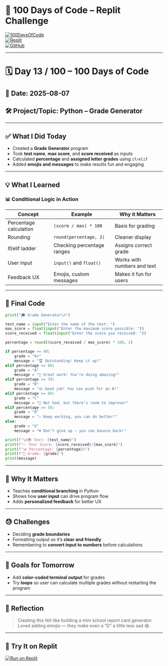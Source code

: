 # 🧠 100 Days of Code – Replit Challenge

[![100DaysOfCode](https://img.shields.io/badge/-100DaysOfCode-black?style=flat-square&logo=python&logoColor=white)](https://www.100daysofcode.com/)  
[![Replit](https://img.shields.io/badge/-Replit-667881?style=flat-square&logo=replit&logoColor=white)](https://replit.com/@p_r_u_t_h_v_i_0_9)  
[![GitHub](https://img.shields.io/badge/-GitHub-181717?style=flat-square&logo=github&logoColor=white)](https://github.com/pruthvi099)  

---

# 🗓️ Day 13 / 100 – 100 Days of Code

## 📅 Date: 2025-08-07  
## 🛠️ Project/Topic: Python – Grade Generator

---

## ✅ What I Did Today

- Created a **Grade Generator** program  
- Took **test name**, **max score**, and **score received** as inputs  
- Calculated **percentage** and **assigned letter grades** using `if/elif`  
- Added **emojis and messages** to make results fun and engaging  

---

## 💡 What I Learned

### 📊 Conditional Logic in Action  
| Concept | Example | Why it Matters |
|---------|---------|----------------|
| Percentage calculation | `(score / max) * 100` | Basis for grading |
| Rounding | `round(percentage, 2)` | Cleaner display |
| If/elif ladder | Checking percentage ranges | Assigns correct grade |
| User input | `input()` and `float()` | Works with numbers and text |
| Feedback UX | Emojis, custom messages | Makes it fun for users |

---

## 🔧 Final Code

```python
print("🎓 Grade Generator\n")

test_name = input("Enter the name of the test: ")
max_score = float(input("Enter the maximum score possible: "))
score_received = float(input("Enter the score you received: "))

percentage = round((score_received / max_score) * 100, 2)

if percentage >= 90:
    grade = "A+"
    message = "🏆 Outstanding! Keep it up!"
elif percentage >= 80:
    grade = "A"
    message = "🎉 Great work! You're doing amazing!"
elif percentage >= 70:
    grade = "B"
    message = "👍 Good job! You can push for an A!"
elif percentage >= 60:
    grade = "C"
    message = "🙂 Not bad, but there’s room to improve!"
elif percentage >= 50:
    grade = "D"
    message = "⚠ Keep working, you can do better!"
else:
    grade = "U"
    message = "💔 Don’t give up — you can bounce back!"

print(f"\n📚 Test: {test_name}")
print(f"✅ Your Score: {score_received}/{max_score}")
print(f"📊 Percentage: {percentage}%")
print(f"🎯 Grade: {grade}")
print(message)
```

---

## 🤔 Why It Matters

- Teaches **conditional branching** in Python  
- Shows how **user input** can drive program flow  
- Adds **personalized feedback** for better UX  

---

## 😓 Challenges

- Deciding **grade boundaries**  
- Formatting output so it’s **clear and friendly**  
- Remembering to **convert input to numbers** before calculations  

---

## 🎯 Goals for Tomorrow

- Add **color-coded terminal output** for grades  
- Try **loops** so user can calculate multiple grades without restarting the program  

---

## 💬 Reflection

> Creating this felt like building a mini school report card generator.  
> Loved adding emojis — they make even a “D” a little less sad 😅.  

---

## 🧪 Try It on Replit

[![Run on Replit](https://replit.com/badge/github/pruthvi099/100DaysOfCode-Replit)](https://replit.com/@p_r_u_t_h_v_i_0_9)
